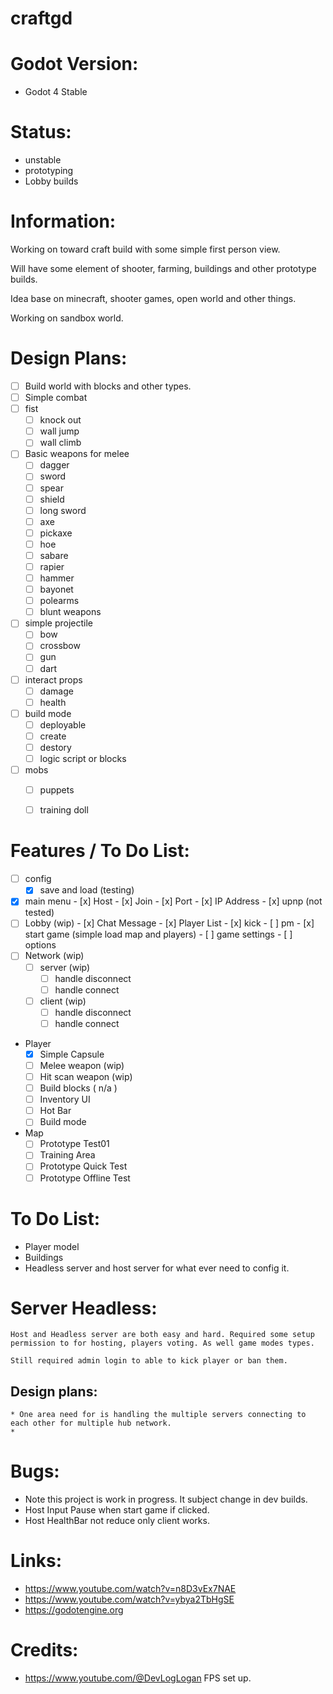 # craftgd

# Godot Version:
 * Godot 4 Stable

# Status:
 * unstable
 * prototyping
 * Lobby builds

# Information:
 Working on toward craft build with some simple first person view.

 Will have some element of shooter, farming, buildings and other prototype builds.

 Idea base on minecraft, shooter games, open world and other things.

 Working on sandbox world.

# Design Plans:
 * [ ] Build world with blocks and other types.
 * [ ] Simple combat
  * [ ] fist
	* [ ] knock out
	* [ ] wall jump
	* [ ] wall climb

 * [ ] Basic weapons for melee
	* [ ] dagger
	* [ ] sword
	* [ ] spear
	* [ ] shield
	* [ ] long sword
	* [ ] axe
	* [ ] pickaxe
	* [ ] hoe
	* [ ] sabare
	* [ ] rapier
	* [ ] hammer
	* [ ] bayonet
	* [ ] polearms
	* [ ] blunt weapons
 * [ ] simple projectile
	* [ ] bow
	* [ ] crossbow
	* [ ] gun
	* [ ] dart
 * [ ] interact props
	* [ ] damage
	* [ ] health
 * [ ] build mode
	* [ ] deployable
	* [ ] create
	* [ ] destory
	* [ ] logic script or blocks
 * [ ] mobs
	* [ ] puppets
	* [ ] training doll



# Features / To Do List:
 - [ ] config
	 - [x] save and load (testing)
 - [x] main menu
 		- [x] Host
		- [x] Join
		- [x] Port
		- [x] IP Address
		- [x] upnp (not tested)
 - [ ] Lobby (wip)
 		- [x] Chat Message
		- [x] Player List
				- [x] kick
				- [ ] pm
		- [x] start game (simple load map and players)
		- [ ] game settings
		- [ ] options
 - [ ] Network (wip)
	- [ ] server (wip)
	  - [ ] handle disconnect
	  - [ ] handle connect
	- [ ] client (wip)
	  - [ ] handle disconnect
	  - [ ] handle connect
  
 * Player
	* [x] Simple Capsule
	* [ ] Melee weapon (wip)
	* [ ] Hit scan weapon (wip)
	* [ ] Build blocks ( n/a )
	* [ ] Inventory UI
	* [ ] Hot Bar
	* [ ] Build mode
 * Map
	* [ ] Prototype Test01
	* [ ] Training Area
	* [ ] Prototype Quick Test
	* [ ] Prototype Offline Test

# To Do List:
 * Player model
 * Buildings
 * Headless server and host server for what ever need to config it.

# Server Headless:
	Host and Headless server are both easy and hard. Required some setup permission to for hosting, players voting. As well game modes types.

	Still required admin login to able to kick player or ban them.

## Design plans:
	* One area need for is handling the multiple servers connecting to each other for multiple hub network.
	* 


# Bugs: 
 * Note this project is work in progress. It subject change in dev builds.
 * Host Input Pause when start game if clicked.
 * Host HealthBar not reduce only client works.

# Links:
 * https://www.youtube.com/watch?v=n8D3vEx7NAE
 * https://www.youtube.com/watch?v=ybya2TbHgSE
 * https://godotengine.org
 
# Credits:
 * https://www.youtube.com/@DevLogLogan FPS set up.
